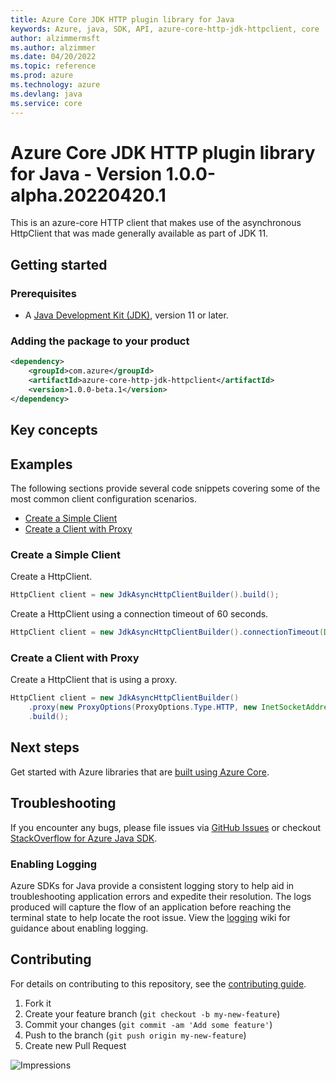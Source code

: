 ```yaml
---
title: Azure Core JDK HTTP plugin library for Java
keywords: Azure, java, SDK, API, azure-core-http-jdk-httpclient, core
author: alzimmermsft
ms.author: alzimmer
ms.date: 04/20/2022
ms.topic: reference
ms.prod: azure
ms.technology: azure
ms.devlang: java
ms.service: core
---
```

# Azure Core JDK HTTP plugin library for Java - Version 1.0.0-alpha.20220420.1 


This is an azure-core HTTP client that makes use of the asynchronous HttpClient that was made generally available as 
part of JDK 11. 

## Getting started

### Prerequisites

- A [Java Development Kit (JDK)][jdk_link], version 11 or later.

### Adding the package to your product

[//]: # ({x-version-update-start;com.azure:azure-core-http-jdk-httpclient;current})
```xml
<dependency>
    <groupId>com.azure</groupId>
    <artifactId>azure-core-http-jdk-httpclient</artifactId>
    <version>1.0.0-beta.1</version>
</dependency>
```
[//]: # ({x-version-update-end})

## Key concepts

## Examples

The following sections provide several code snippets covering some of the most common client configuration scenarios.

- [Create a Simple Client](#create-a-simple-client)
- [Create a Client with Proxy](#create-a-client-with-proxy)

### Create a Simple Client

Create a HttpClient.

```java readme-sample-createBasicClient
HttpClient client = new JdkAsyncHttpClientBuilder().build();
```

Create a HttpClient using a connection timeout of 60 seconds.

```java readme-sample-createClientWithConnectionTimeout
HttpClient client = new JdkAsyncHttpClientBuilder().connectionTimeout(Duration.ofSeconds(60)).build();
```

### Create a Client with Proxy

Create a HttpClient that is using a proxy.

```java readme-sample-createProxyClient
HttpClient client = new JdkAsyncHttpClientBuilder()
    .proxy(new ProxyOptions(ProxyOptions.Type.HTTP, new InetSocketAddress("<proxy-host>", 8888)))
    .build();
```

## Next steps

Get started with Azure libraries that are [built using Azure Core](https://azure.github.io/azure-sdk/releases/latest/#java).

## Troubleshooting

If you encounter any bugs, please file issues via [GitHub Issues](https://github.com/Azure/azure-sdk-for-java/issues/new/choose)
or checkout [StackOverflow for Azure Java SDK](https://stackoverflow.com/questions/tagged/azure-java-sdk).

### Enabling Logging

Azure SDKs for Java provide a consistent logging story to help aid in troubleshooting application errors and expedite
their resolution. The logs produced will capture the flow of an application before reaching the terminal state to help
locate the root issue. View the [logging][logging] wiki for guidance about enabling logging.

## Contributing

For details on contributing to this repository, see the [contributing guide](https://github.com/Azure/azure-sdk-for-java/blob/main/CONTRIBUTING.md).

1. Fork it
1. Create your feature branch (`git checkout -b my-new-feature`)
1. Commit your changes (`git commit -am 'Add some feature'`)
1. Push to the branch (`git push origin my-new-feature`)
1. Create new Pull Request

<!-- links -->
[logging]: https://github.com/Azure/azure-sdk-for-java/wiki/Logging-with-Azure-SDK
[jdk_link]: https://docs.microsoft.com/java/azure/jdk/?view=azure-java-stable

![Impressions](https://azure-sdk-impressions.azurewebsites.net/api/impressions/azure-sdk-for-java%2Fsdk%2Fcore%2Fazure-core-http-jdk-httpclient%2FREADME.png)

